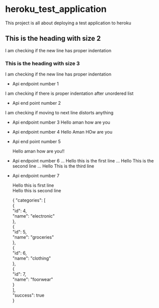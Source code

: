 # heroku_test_application
This project is all about deploying a test application to heroku

## This is the heading with size 2
I am checking 
if the new line has proper indentation

### This is the heading with size 3

I am checking 
if the new line has proper indentation

* Api endpoint number 1

I am checking if there is proper indentation after unordered list

* Api end point number 2

I am checking if
moving to next line distorts anything

* Api endpoint number 3
  Hello aman
  how are you

* Api endpoint number 4
  Hello Aman 
  HOw are you

* Api end point number 5

   Hello aman 
   how are you!!

* Api endpoint number 6
  ... Hello this is the first line
  ... Hello This is the second line
  ... Hello This is the third line

* Api endpoint number 7

  Hello this is first line  
  Hello this is second line


  {
    "categories": [  
      {  
        "id": 4,   
        "name": "electronic"  
      },   
      {  
        "id": 5,   
        "name": "groceries"  
      },   
      {  
        "id": 6,   
        "name": "clothing"  
      },   
      {  
        "id": 7,   
        "name": "foorwear"  
      }  
    ],   
    "success": true  
  }  


